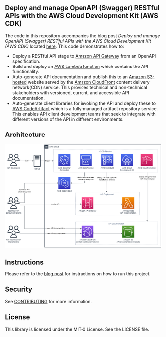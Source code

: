 ## Deploy and manage OpenAPI (Swagger) RESTful APIs with the AWS Cloud Development Kit (AWS CDK)

The code in this repository accompanies the blog post *Deploy and manage OpenAPI (Swagger) RESTful APIs with the AWS Cloud Development Kit (AWS CDK)* located [here](https://aws.amazon.com).  This code demonstrates how to:

- Deploy a RESTful API stage to [Amazon API Gateway](https://aws.amazon.com/api-gateway/) from an OpenAPI specification.
- Build and deploy an [AWS Lambda function](https://aws.amazon.com/lambda/) which contains the API functionality.
- Auto-generate API documentation and publish this to an [Amazon S3-hosted](https://aws.amazon.com/s3/) website served by the [Amazon CloudFront](https://aws.amazon.com/cloudfront/) content delivery network(CDN) service. This provides technical and non-technical stakeholders with versioned, current, and accessible API documentation.
- Auto-generate client libraries for invoking the API and deploy these to [AWS CodeArtifact](https://aws.amazon.com/codeartifact/) which is a fully-managed artifact repository service. This enables API client development teams that seek to integrate with different versions of the API in different environments.

## Architecture

![alt text](Figure-1-arch.png "Architecture")

## Instructions

Please refer to the [blog post](https://aws.amazon.com) for instructions on how to run this project.

## Security

See [CONTRIBUTING](CONTRIBUTING.md#security-issue-notifications) for more information.

## License

This library is licensed under the MIT-0 License. See the LICENSE file.

